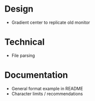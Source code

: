 # Design
- Gradient center to replicate old monitor

# Technical
- File parsing

# Documentation
- General format example in README
- Character limits / recommendations
